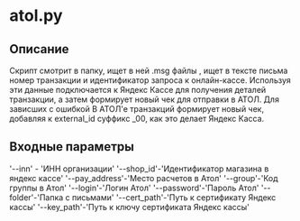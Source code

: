 # atol.py

## Описание
Скрипт смотрит в папку, ищет в ней .msg файлы , ищет в тексте письма номер транзакции и идентификатор запроса к онлайн-кассе. Используя эти данные подключается к Яндекс Кассе для получения деталей транзакции, а затем формирует новый чек для отправки в АТОЛ. Для зависших с ошибкой В АТОЛ'е транзакций формирует новый чек,  добавляя к external_id суффикс _00, как это делает Яндекс Касса.

## Входные параметры
'--inn' - 'ИНН организации'
'--shop_id'-'Идентификатор магазина в яндекс кассе'
'--pay_address'-'Место расчетов в Атол'
'--group'-'Код группы в Атол'
'--login'-'Логин Атол'
'--password'-'Пароль Атол'
'--folder'-'Папка с письмами'
'--cert_path'-'Путь к сертификату Яндекс кассы'
'--key_path'-'Путь к ключу сертификата Яндекс кассы'